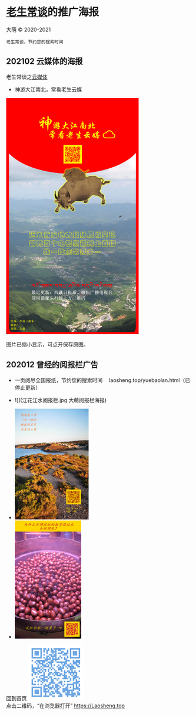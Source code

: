 [老生常谈](.. )的推广海报
=========================
大萌 © 2020-2021

	老生常谈，节约您的搜索时间

202102 云媒体的海报
-------------------

老生常谈之[云媒体](../fly )
* 神游大江南北，常看老生云媒

<img src="神游大江南北常看老生云媒.jpg" height="640px" alt="老生常谈云媒体海报"/> <!-- 50%高度没起作用 -->

图片已缩小显示，可点开保存原图。


202012 曾经的阅报栏广告
-----------------------

* 一页阅尽全国报纸，节约您的搜索时间
　laosheng.top/yuebaolan.html（已停止更新）

* ![](江花江水阅报栏.jpg 大萌阅报栏海报)
* <img src="离离原上草.jpg" height="300px" alt="大萌阅报栏海报" />
* <img src="数字报全球领先之一锅栗子.jpg" height="320px" alt="大萌阅报栏海报" />


回到首页
<a href=".." title="返回老生常谈首页"><img src="../indexQR-Blue.png" /></a>  
点击二维码，“在浏览器打开” https://Laosheng.top
